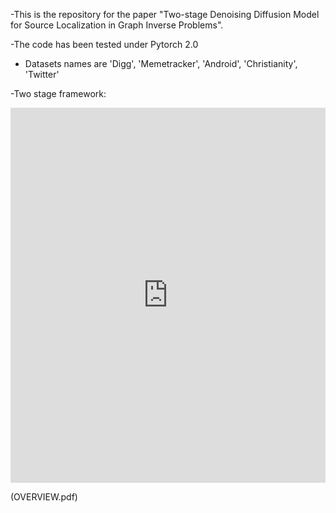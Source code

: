 -This is the repository for the paper "Two-stage Denoising Diffusion Model for Source Localization in Graph Inverse Problems".

-The code has been tested under Pytorch 2.0

- Datasets names are 'Digg', 'Memetracker', 'Android', 'Christianity', 'Twitter'

-Two stage framework:
<p align="center">
  <embed src="https://github.com/marooncabbage/SL-Diff/blob/main/OVERVIEW.pdf" type="application/pdf" width="100%" height="600px" />
</p>
(OVERVIEW.pdf)
